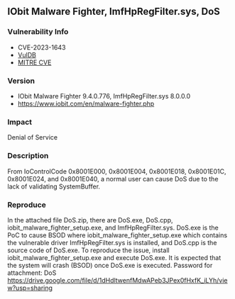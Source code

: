 ## IObit Malware Fighter, ImfHpRegFilter.sys, DoS

### Vulnerability Info
* CVE-2023-1643
* [VulDB](https://vuldb.com/?id.224023)
* [MITRE CVE](https://cve.mitre.org/cgi-bin/cvename.cgi?name=CVE-2023-1643)

### Version
* IObit Malware Fighter 9.4.0.776, ImfHpRegFilter.sys 8.0.0.0
* https://www.iobit.com/en/malware-fighter.php

### Impact
Denial of Service

### Description
From IoControlCode 0x8001E000, 0x8001E004, 0x8001E018, 0x8001E01C, 0x8001E024, and 0x8001E040, a normal user can cause DoS due to the lack of validating SystemBuffer.

### Reproduce
In the attached file DoS.zip, there are DoS.exe, DoS.cpp, iobit_malware_fighter_setup.exe, and ImfHpRegFilter.sys. DoS.exe is the PoC to cause BSOD where iobit_malware_fighter_setup.exe which contains the vulnerable driver ImfHpRegFilter.sys is installed, and DoS.cpp is the source code of DoS.exe. To reproduce the issue, install iobit_malware_fighter_setup.exe and execute DoS.exe. It is expected that the system will crash (BSOD) once DoS.exe is executed. Password for attachment: DoS
https://drive.google.com/file/d/1dHdltwenfMdwAPeb3JPex0fHxfK_iLYh/view?usp=sharing